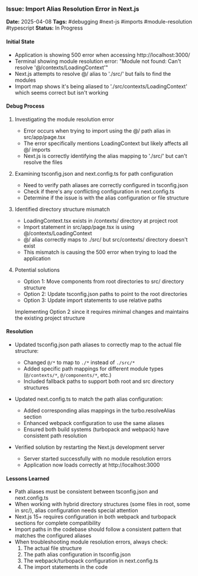 ### Issue: Import Alias Resolution Error in Next.js
**Date:** 2025-04-08
**Tags:** #debugging #next-js #imports #module-resolution #typescript
**Status:** In Progress

#### Initial State
- Application is showing 500 error when accessing http://localhost:3000/
- Terminal showing module resolution error: "Module not found: Can't resolve '@/contexts/LoadingContext'"
- Next.js attempts to resolve @/ alias to './src/' but fails to find the modules
- Import map shows it's being aliased to './src/contexts/LoadingContext' which seems correct but isn't working

#### Debug Process
1. Investigating the module resolution error
   - Error occurs when trying to import using the @/ path alias in src/app/page.tsx
   - The error specifically mentions LoadingContext but likely affects all @/ imports
   - Next.js is correctly identifying the alias mapping to './src/' but can't resolve the files

2. Examining tsconfig.json and next.config.ts for path configuration
   - Need to verify path aliases are correctly configured in tsconfig.json
   - Check if there's any conflicting configuration in next.config.ts
   - Determine if the issue is with the alias configuration or file structure

3. Identified directory structure mismatch
   - LoadingContext.tsx exists in /contexts/ directory at project root
   - Import statement in src/app/page.tsx is using @/contexts/LoadingContext
   - @/ alias correctly maps to ./src/ but src/contexts/ directory doesn't exist
   - This mismatch is causing the 500 error when trying to load the application

4. Potential solutions
   - Option 1: Move components from root directories to src/ directory structure
   - Option 2: Update tsconfig.json paths to point to the root directories
   - Option 3: Update import statements to use relative paths
   
   Implementing Option 2 since it requires minimal changes and maintains the existing project structure

#### Resolution
- Updated tsconfig.json path aliases to correctly map to the actual file structure:
  - Changed `@/*` to map to `./*` instead of `./src/*`
  - Added specific path mappings for different module types (`@/contexts/*`, `@/components/*`, etc.)
  - Included fallback paths to support both root and src directory structures

- Updated next.config.ts to match the path alias configuration:
  - Added corresponding alias mappings in the turbo.resolveAlias section
  - Enhanced webpack configuration to use the same aliases
  - Ensured both build systems (turbopack and webpack) have consistent path resolution

- Verified solution by restarting the Next.js development server
  - Server started successfully with no module resolution errors
  - Application now loads correctly at http://localhost:3000

#### Lessons Learned
- Path aliases must be consistent between tsconfig.json and next.config.ts
- When working with hybrid directory structures (some files in root, some in src/), alias configuration needs special attention
- Next.js 15+ requires configuration in both webpack and turbopack sections for complete compatibility
- Import paths in the codebase should follow a consistent pattern that matches the configured aliases
- When troubleshooting module resolution errors, always check:
  1. The actual file structure
  2. The path alias configuration in tsconfig.json
  3. The webpack/turbopack configuration in next.config.ts
  4. The import statements in the code
